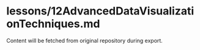 # lessons/12AdvancedDataVisualizationTechniques.md

Content will be fetched from original repository during export.